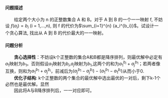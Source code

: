 #### 问题描述
&emsp;&emsp;给定两个大小为 n 的正整数集合 A 和 B。对于 A 到 B 的一个一一映射 f, 不妨设 $f(a_i) = b_i$ (i = 1,...,n), 则 f 的代价为$\sum_{i=1}^{n} {a_i^{b_i}}$。试设计一个贪心算法, 找出从 A 到 B 的代价最大的一一映射。
#### 问题分析
&emsp;&emsp;**贪心选择性**：不妨设k个正整数的集合A和B都是降序排列，则最优解中必定有$a_1$映射为$b_1$。否则假设$a_1$映射为$b_i$,$a_j$映射为$b_1$,这两个的和为$a_1^{b_i}+a_j^{b_1}$；若两者像互换，则和为$a_1^{b_1}+a_j^{b_i}$，前减后为$(a_j^{b_1}-a_j^{b_i})-(a_1^{b_1}-a_1^{b_i})$从而小于0.</br>
&emsp;&emsp;**优化子结构**: k个正整数的两个集合的最优解中选出最优的一对后，剩下k-1个必然也是最优解。显然</br>
&emsp;&emsp;因此将A与B降序排列后，一一对应即可。
